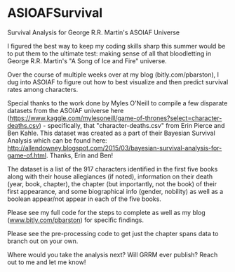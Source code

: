 # ASIOAFSurvival
Survival Analysis for George R.R. Martin's ASOIAF Universe

I figured the best way to keep my coding skills sharp this summer would be to put them to the ultimate test: making sense of all that bloodletting in George R.R. Martin's "A Song of Ice and Fire" universe. 

Over the course of multiple weeks over at my blog (bitly.com/pbarston), I dug into ASOIAF to figure out how to best visualize and then predict survival rates among characters.

Special thanks to the work done by Myles O'Neill to compile a few disparate datasets from the ASOIAF universe here (https://www.kaggle.com/mylesoneill/game-of-thrones?select=character-deaths.csv) - specifically, that "character-deaths.csv" from Erin Pierce and Ben Kahle. This dataset was created as a part of their Bayesian Survival Analysis which can be found here: http://allendowney.blogspot.com/2015/03/bayesian-survival-analysis-for-game-of.html. Thanks, Erin and Ben!

The dataset is a list of the 917 characters identified in the first five books along with their house allegiances (if noted), information on their death (year, book, chapter), the chapter (but importantly, not the book) of their first appearance, and some biographical info (gender, nobility) as well as a boolean appear/not appear in each of the five books.

Please see my full code for the steps to complete as well as my blog (www.bitly.com/pbarston) for specific findings.

Please see the pre-processing code to get just the chapter spans data to branch out on your own.

Where would you take the analysis next? Will GRRM ever publish? Reach out to me and let me know!



